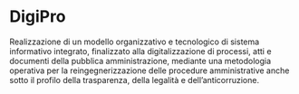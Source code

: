 # DigiPro
Realizzazione di un modello organizzativo e tecnologico di sistema informativo integrato, finalizzato alla digitalizzazione di processi, atti e documenti della pubblica amministrazione, mediante una metodologia operativa per la reingegnerizzazione delle procedure amministrative anche sotto il profilo della trasparenza, della legalità e dell’anticorruzione.
